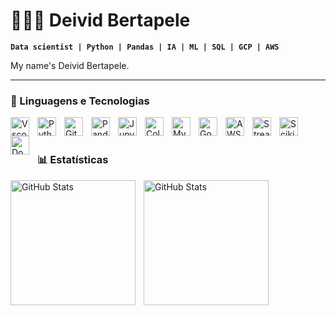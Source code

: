 # 👩🏻‍💻 Deivid Bertapele

**`Data scientist | Python | Pandas | IA | ML | SQL | GCP | AWS`**

My name's Deivid Bertapele.

---

### 🤖 Linguagens e Tecnologias

<img
    align="left" 
    alt="Vscode" 
    title="Vscode"
    width="30px" 
    style="padding-right: 10px;" 
    src="https://cdn.jsdelivr.net/gh/devicons/devicon@latest/icons/vscode/vscode-original-wordmark.svg" />
          
<img 
    align="left" 
    alt="Python" 
    title="Python"
    width="30px" 
    style="padding-right: 10px;" 
    src="https://cdn.jsdelivr.net/gh/devicons/devicon@latest/icons/python/python-original.svg" 
/>

<img 
    align="left" 
    alt="Git" 
    title="Git"
    width="30px" 
    style="padding-right: 10px;" 
    src="https://cdn.jsdelivr.net/gh/devicons/devicon@latest/icons/git/git-original.svg" 
/>
<img 
    align="left" 
    alt="Pandas" 
    title="Pandas"
    width="30px" 
    style="padding-right: 10px;" 
    src="https://cdn.jsdelivr.net/gh/devicons/devicon@latest/icons/pandas/pandas-original-wordmark.svg" 
/>

<img 
    align="left" 
    alt="Jupyter" 
    title="Jupyter"
    width="30px" 
    style="padding-right: 10px;" 
    src="https://cdn.jsdelivr.net/gh/devicons/devicon@latest/icons/jupyter/jupyter-original-wordmark.svg" 
/>

  <img 
    align="left" 
    alt="Colab" 
    title="Colab"
    width="30px" 
    style="padding-right: 10px;"  
    src="https://cdn.jsdelivr.net/gh/devicons/devicon@latest/icons/googlecolab/googlecolab-original.svg"
/>
          
<img 
    align="left" 
    alt="MySQLite" 
    title="MySQLite"
    width="30px" 
    style="padding-right: 10px;" 
  src="https://cdn.jsdelivr.net/gh/devicons/devicon@latest/icons/sqlite/sqlite-original-wordmark.svg" 
/>


<img 
  align="left" 
  alt="Google Cloud" 
  title="Google Cloud"
  width="30px" 
  style="padding-right: 10px;" 
  src="https://cdn.jsdelivr.net/gh/devicons/devicon@latest/icons/googlecloud/googlecloud-original-wordmark.svg" />
          

<img 
  align="left" 
  alt="AWS" 
  title="AWS"
  width="30px" 
  style="padding-right: 10px;" 
  src="https://cdn.jsdelivr.net/gh/devicons/devicon@latest/icons/amazonwebservices/amazonwebservices-original-wordmark.svg" />

<img
  align="left" 
  alt="Streamlit" 
  title="Streamlit"
  width="30px" 
  style="padding-right: 10px;" 
  src="https://cdn.jsdelivr.net/gh/devicons/devicon@latest/icons/streamlit/streamlit-original-wordmark.svg" />
          

<img
  align="left" 
  alt="Scikitlearn" 
  title="Scikitlearn"
  width="30px" 
  style="padding-right: 10px;" 
  src="https://cdn.jsdelivr.net/gh/devicons/devicon@latest/icons/scikitlearn/scikitlearn-original.svg" />



<img 
  align="left" 
  alt="Docker" 
  title="Docker"
  width="30px" 
  style="padding-right: 10px;" 
  src="https://cdn.jsdelivr.net/gh/devicons/devicon@latest/icons/docker/docker-original-wordmark.svg" />
          


<br/>
<br/>

### 📊 Estatísticas

<p>
  <img 
    align="left" 
    alt="GitHub Stats" 
    height="200" 
    style="padding-right: 10px;" 
    src="https://github-readme-stats.vercel.app/api?username=Deivid-Bertapele&show_icons=true&theme=tokyonight&include_all_commits=true&locale=pt-br" 
  />

<img 
      align="left" 
      alt="GitHub Stats" 
      height="200" 
      src="https://github-readme-stats.vercel.app/api/top-langs/?username=Deivid-Bertapele&theme=tokyonight&layout=compact&custom_title=Tecnologias&langs_count=9" 
  />

</p>
